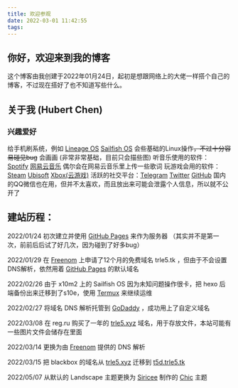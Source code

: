 ```yaml
---
title: 欢迎参观
date: 2022-03-01 11:42:55
tags:
---
```

## 你好，欢迎来到我的博客

这个博客由我创建于2022年01月24日，起初是想跟网络上的大佬一样搭个自己的博客，不过现在搭好了也不知道写些什么。

## 关于我 (Hubert Chen)

### 兴趣爱好

给手机刷系统，例如 [Lineage OS](https://lineageos.org/) [Sailfish OS](https://sailfishos.org/)
会些基础的Linux操作~~，不过十分容易碰见bug~~
会画画 (非常非常基础，目前只会描些图)
听音乐使用的软件： [Spotify](https://spotify.com/)  [网易云音乐](https://music.163.com/) 偶尔会在网易云音乐里上传一些歌词
玩游戏会用的软件： [Steam](https://store.steampowered.com/) [Ubisoft](https://www.ubisoft.com/) [Xbox(云游戏)](https://www.xbox.com/)
活跃的社交平台：[Telegram](https://t.me/trle5) [Twitter](https://twitter.com/interstellar750) [GitHub](https://github.com/Interstellar750/) 国内的QQ微信也在用，但并不太喜欢，而且放出来可能会泄露个人信息，所以就不公开了

## 建站历程：

2022/01/24 初次建立并使用 [GitHub Pages](https://github.io) 来作为服务器 （其实并不是第一次，前前后后试了好几次，因为碰到了好多bug）

2022/01/29 在 [Freenom](freenom.com) 上申请了12个月的免费域名 trle5.tk ，但由于不会设置DNS解析，依然用着 [GitHub Pages](https://github.io) 的默认域名

2022/02/26 由于 x10m2 上的 Sailfish OS 因为未知问题操作很卡，把 hexo 后端备份出来迁移到了s10e，使用 [Termux](https://play.google.com/store/apps/details?id=com.termux) 来继续运维
 
2022/02/27 将域名 DNS 解析托管到 [GoDaddy](godaddy.com) ，成功用上了自定义域名

2022/03/08 在 reg.ru 购买了一年的 [trle5.xyz](https://trle5.xyz/) 域名，用于存放文件，本站可能有一些图片文件会储存在里面

2022/03/14 更换为由 [Freenom](freenom.com) 提供的 DNS 解析

2022/03/15 把 blackbox 的域名从 [trle5.xyz](https://trle5.xyz/) 迁移到 [t5d.trle5.tk](https://t5d.trle5.tk/)

2022/05/07 从默认的 Landscape 主题更换为 [Siricee](https://github.com/Siricee) 制作的 [Chic](https://github.com/Siricee/hexo-theme-Chic) 主题